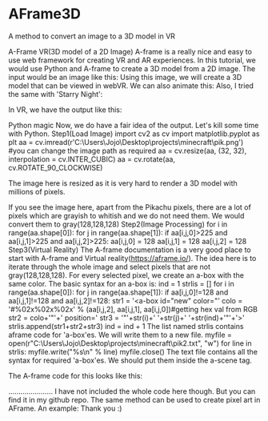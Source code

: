 # AFrame3D
A method to convert an image to a 3D model in VR

A-Frame VR(3D model of a 2D Image)
A-frame is a really nice and easy to use web framework for creating VR and AR experiences. In this tutorial, we would use Python and A-frame to create a 3D model from a 2D image.
The input would be an image like this:
Using this image, we will create a 3D model that can be viewed in webVR.
We can also animate this:
Also, I tried the same with 'Starry Night':


In VR, we have the output like this:


Python magic
Now, we do have a fair idea of the output. Let's kill some time with Python.
Step1(Load Image)
import cv2 as cv
import matplotlib.pyplot as plt
aa = cv.imread(r'C:\Users\Jojo\Desktop\projects\minecraft\pik.png')
#you can change the image path as required
aa = cv.resize(aa, (32, 32), interpolation = cv.INTER_CUBIC)
aa = cv.rotate(aa, cv.ROTATE_90_CLOCKWISE)


The image here is resized as it is very hard to render a 3D model with millions of pixels.


If you see the image here, apart from the Pikachu pixels, there are a lot of pixels which are grayish to whitish and we do not need them. We would convert them to gray(128,128,128)
Step2(Image Processing)
for i in range(aa.shape[0]):
 for j in range(aa.shape[1]):
    if aa[i,j,0]>225 and aa[i,j,1]>225 and aa[i,j,2]>225:
       aa[i,j,0] = 128
       aa[i,j,1] = 128
       aa[i,j,2] = 128
Step3(Virtual Reality)
The A-frame documentation is a very good place to start with A-frame and Virtual reality(https://aframe.io/). The idea here is to iterate through the whole image and select pixels that are not gray(128,128,128). For every selected pixel, we create an a-box with the same color.
The basic syntax for an a-box is: <a-box color="blue" position="2 2 2" ></a-box>
ind = 1 
strlis = []
for i in range(aa.shape[0]):
    for j in range(aa.shape[1]):
        if aa[i,j,0]!=128 and aa[i,j,1]!=128 and aa[i,j,2]!=128:
            str1 = '<a-box id="new" color="'
            colo = '#%02x%02x%02x' % (aa[i,j,2], aa[i,j,1], aa[i,j,0])#getting hex val from RGB
            str2 = colo+'"'+' position='
            str3 = '"'+str(i)+' '+str(j)+' '+str(ind)+'"'+'></a-box>'
            strlis.append(str1+str2+str3)
    ind = ind + 1
The list named strlis contains aframe code for 'a-box'es. We will write them to a new file.
myfile = open(r"C:\Users\Jojo\Desktop\projects\minecraft\pik2.txt", "w")
for line in strlis:
   myfile.write("%s\n" % line)
myfile.close()
The text file contains all the syntax for required 'a-box'es. We should put them inside the a-scene tag.


The A-frame code for this looks like this:
<html>
  <head>
    <script src="https://aframe.io/releases/1.0.4/aframe.min.js"></script>
 <script src="https://unpkg.com/aframe-event-set-component@4.2.1/dist/aframe-event-set-component.min.js"></script> 
 <script src="https://unpkg.com/aframe-environment-component"></script>
 
  </head>
  <body>
<a-scene>
<a-box id="new" color="#7e6228" position="0 13 1" animation="property: position; to: 0 0 0; dur: 7000; easing: linear; loop: true"></a-box>
<a-box id="new" color="#040404" position="1 12 2" animation="property: position; to: 0 0 0; dur: 7000; easing: linear; loop: true"></a-box>
<a-box id="new" color="#040404" position="1 14 2" animation="property: position; to: 0 0 0; dur: 7000; easing: linear; loop: true"></a-box>
<a-box id="new" color="#050500" position="2 11 3" animation="property: position; to: 0 0 0; dur: 7000; easing: linear; loop: true"></a-box>
<a-box id="new" color="#fef600" position="2 12 3" animation="property: position; to: 0 0 0; dur: 7000; easing: linear; loop: true"></a-box>
<a-box id="new" color="#7d6426" position="2 14 3" animation="property: position; to: 0 0 0; dur: 7000; easing: linear; loop: true"></a-box>
<a-box id="new" color="#010404" position="3 10 4" animation="property: position; to: 0 0 0; dur: 7000; easing: linear; loop: true"></a-box>
......................
<a-box id="new" color="#080301" position="31 19 32" animation="property: position; to: 0 0 0; dur: 7000; easing: linear; loop: true"></a-box>
<a-box id="new" color="#040404" position="31 20 32" animation="property: position; to: 0 0 0; dur: 7000; easing: linear; loop: true"></a-box>
<a-sky color="#6EBAA7"></a-sky>   
    <a-camera><a-cursor></a-cursor></a-camera>
</a-scene>
</body>
I have not included the whole code here though. But you can find it in my github repo.
The same method can be used to create pixel art in AFrame. An example:
Thank you :)
